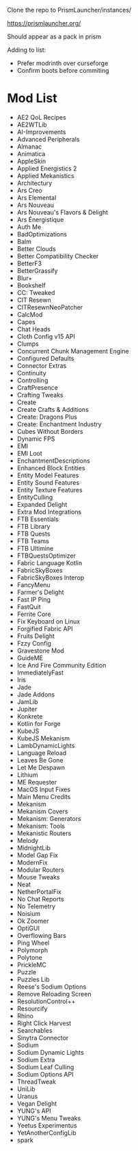 Clone the repo to
PrismLauncher/instances/

https://prismlauncher.org/

Should appear as a pack in prism

Adding to list:

-   Prefer modrinth over curseforge
-   Confirm boots before commiting

# Mod List

-   AE2 QoL Recipes
-   AE2WTLib
-   AI\-Improvements
-   Advanced Peripherals
-   Almanac
-   Animatica
-   AppleSkin
-   Applied Energistics 2
-   Applied Mekanistics
-   Architectury
-   Ars Creo
-   Ars Elemental
-   Ars Nouveau
-   Ars Nouveau's Flavors & Delight
-   Ars Énergistique
-   Auth Me
-   BadOptimizations
-   Balm
-   Better Clouds
-   Better Compatibility Checker
-   BetterF3
-   BetterGrassify
-   Blur\+
-   Bookshelf
-   CC: Tweaked
-   CIT Resewn
-   CITResewnNeoPatcher
-   CalcMod
-   Capes
-   Chat Heads
-   Cloth Config v15 API
-   Clumps
-   Concurrent Chunk Management Engine
-   Configured Defaults
-   Connector Extras
-   Continuity
-   Controlling
-   CraftPresence
-   Crafting Tweaks
-   Create
-   Create Crafts & Additions
-   Create: Dragons Plus
-   Create: Enchantment Industry
-   Cubes Without Borders
-   Dynamic FPS
-   EMI
-   EMI Loot
-   EnchantmentDescriptions
-   Enhanced Block Entities
-   Entity Model Features
-   Entity Sound Features
-   Entity Texture Features
-   EntityCulling
-   Expanded Delight
-   Extra Mod Integrations
-   FTB Essentials
-   FTB Library
-   FTB Quests
-   FTB Teams
-   FTB Ultimine
-   FTBQuestsOptimizer
-   Fabric Language Kotlin
-   FabricSkyBoxes
-   FabricSkyBoxes Interop
-   FancyMenu
-   Farmer's Delight
-   Fast IP Ping
-   FastQuit
-   Ferrite Core
-   Fix Keyboard on Linux
-   Forgified Fabric API
-   Fruits Delight
-   Fzzy Config
-   Gravestone Mod
-   GuideME
-   Ice And Fire Community Edition
-   ImmediatelyFast
-   Iris
-   Jade
-   Jade Addons
-   JamLib
-   Jupiter
-   Konkrete
-   Kotlin for Forge
-   KubeJS
-   KubeJS Mekanism
-   LambDynamicLights
-   Language Reload
-   Leaves Be Gone
-   Let Me Despawn
-   Lithium
-   ME Requester
-   MacOS Input Fixes
-   Main Menu Credits
-   Mekanism
-   Mekanism Covers
-   Mekanism: Generators
-   Mekanism: Tools
-   Mekanistic Routers
-   Melody
-   MidnightLib
-   Model Gap Fix
-   ModernFix
-   Modular Routers
-   Mouse Tweaks
-   Neat
-   NetherPortalFix
-   No Chat Reports
-   No Telemetry
-   Noisium
-   Ok Zoomer
-   OptiGUI
-   Overflowing Bars
-   Ping Wheel
-   Polymorph
-   Polytone
-   PrickleMC
-   Puzzle
-   Puzzles Lib
-   Reese's Sodium Options
-   Remove Reloading Screen
-   ResolutionControl\+\+
-   Resourcify
-   Rhino
-   Right Click Harvest
-   Searchables
-   Sinytra Connector
-   Sodium
-   Sodium Dynamic Lights
-   Sodium Extra
-   Sodium Leaf Culling
-   Sodium Options API
-   ThreadTweak
-   UniLib
-   Uranus
-   Vegan Delight
-   YUNG's API
-   YUNG's Menu Tweaks
-   Yeetus Experimentus
-   YetAnotherConfigLib
-   spark

